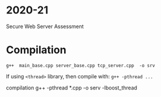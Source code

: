 # 2020-21

Secure Web Server Assessment

# Compilation
`g++  main_base.cpp server_base.cpp tcp_server.cpp  -o srv`

If using `<thread>` library, then compile with:
`g++ -pthread ...`

compilation 
g++ -pthread *.cpp -o serv -lboost_thread 

